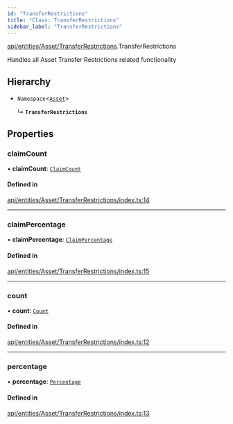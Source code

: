 ```yaml
---
id: "TransferRestrictions"
title: "Class: TransferRestrictions"
sidebar_label: "TransferRestrictions"
---
```


[api/entities/Asset/TransferRestrictions](../../../../../modules/API/Entities/Asset/TransferRestrictions/TransferRestrictions.md).TransferRestrictions

Handles all Asset Transfer Restrictions related functionality

## Hierarchy

- `Namespace`<[`Asset`](../Asset.md)\>

  ↳ **`TransferRestrictions`**

## Properties

### claimCount

• **claimCount**: [`ClaimCount`](ClaimCount/ClaimCount.md)

#### Defined in

[api/entities/Asset/TransferRestrictions/index.ts:14](https://github.com/PolymeshAssociation/polymesh-sdk/blob/95f248df/src/api/entities/Asset/TransferRestrictions/index.ts#L14)

___

### claimPercentage

• **claimPercentage**: [`ClaimPercentage`](ClaimPercentage/ClaimPercentage.md)

#### Defined in

[api/entities/Asset/TransferRestrictions/index.ts:15](https://github.com/PolymeshAssociation/polymesh-sdk/blob/95f248df/src/api/entities/Asset/TransferRestrictions/index.ts#L15)

___

### count

• **count**: [`Count`](Count/Count.md)

#### Defined in

[api/entities/Asset/TransferRestrictions/index.ts:12](https://github.com/PolymeshAssociation/polymesh-sdk/blob/95f248df/src/api/entities/Asset/TransferRestrictions/index.ts#L12)

___

### percentage

• **percentage**: [`Percentage`](Percentage/Percentage.md)

#### Defined in

[api/entities/Asset/TransferRestrictions/index.ts:13](https://github.com/PolymeshAssociation/polymesh-sdk/blob/95f248df/src/api/entities/Asset/TransferRestrictions/index.ts#L13)
